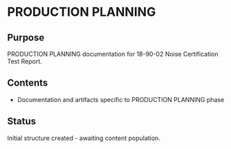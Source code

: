# PRODUCTION PLANNING

## Purpose
PRODUCTION PLANNING documentation for 18-90-02 Noise Certification Test Report.

## Contents
- Documentation and artifacts specific to PRODUCTION PLANNING phase

## Status
Initial structure created - awaiting content population.
